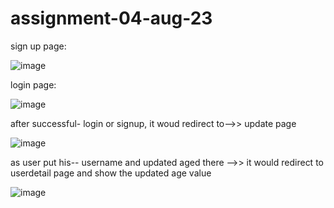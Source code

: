 # assignment-04-aug-23

sign up page:

![image](https://github.com/abhinabadutta2019/assignment-04-aug-23/assets/118996650/cb617655-11a2-4fb4-bb26-1ee8f27e59e0)

login page:

![image](https://github.com/abhinabadutta2019/assignment-04-aug-23/assets/118996650/bc962693-2bfd-4c2f-8e5e-b88a1aac196b)

after successful- login or signup, it woud redirect to-->> update page

![image](https://github.com/abhinabadutta2019/assignment-04-aug-23/assets/118996650/f0603e7f-5cbc-479f-9f92-161763492832)

as user put his-- username and updated aged there -->> it would redirect to userdetail page and show the updated age value

![image](https://github.com/abhinabadutta2019/assignment-04-aug-23/assets/118996650/6326752e-d9cf-4ae2-9ca7-c4b7d0765ef1)
